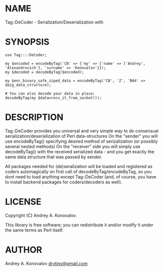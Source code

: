 # NAME

Tag::DeCoder - Serialization/Deserialization with

# SYNOPSIS

    use Tag::::DeCoder;
    
    my $encoded = encodeByTag('CB' => {'my' => {'name' => ['Andrey', 'Alexandrovich'], 'surname' => 'Konovalov'}});
    my $decoded = decodeByTag($encoded);
    
    my $enc_binary_safe_ziped_data = encodeByTag('CB', 'Z', 'B64' => $big_data_structure);
    
    # You can also decode your data in place:
    decodeByTag(my $data=recv_it_from_socket());
    

# DESCRIPTION

Tag::DeCoder provides you universal and very simple way to do consensual serialization/deserialization of Perl data-structures
On the "sender" you will use encodeByTag() specifying desired method of serizalization (or possibly several nested methods)
On the "receiver" side you will simply use decodeByTag() with the received serialized data - and you get exactly the same data 
structure that was passed by sender.

All packages needed for (de)seralization will be loaded and registered as coders automagically on first call of decodeByTag/encodeByTag, 
so you dont need to load anything except Tag::DeCoder (and, of course, you have to install backend packages for coders/decoders as well).

# LICENSE

Copyright (C) Andrey A. Konovalov.

This library is free software; you can redistribute it and/or modify
it under the same terms as Perl itself.

# AUTHOR

Andrey A. Konovalov <drvtiny@gmail.com>
